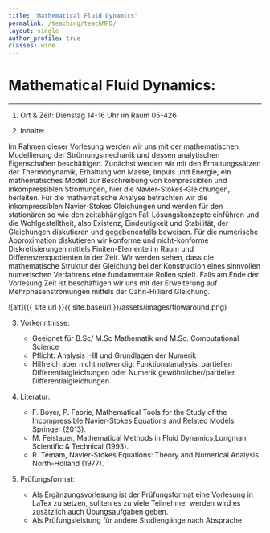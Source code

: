 ```yaml
---
title: "Mathematical Fluid Dynamics"
permalink: /teaching/teachMFD/
layout: single
author_profile: true
classes: wide
---
```




Mathematical Fluid Dynamics:
==================
* * *
1. Ort & Zeit: Dienstag 14-16 Uhr im Raum 05-426

2. Inhalte:

Im Rahmen dieser Vorlesung werden wir uns mit der mathematischen Modellierung der
Strömungsmechanik und dessen analytischen Eigenschaften beschäftigen. Zunächst werden wir mit den Erhaltungssätzen der Thermodynamik, Erhaltung von Masse, Impuls
und Energie, ein mathematisches Modell zur Beschreibung von kompressiblen und inkompressiblen Strömungen, hier die Navier-Stokes-Gleichungen, herleiten.
Für die mathematische Analyse betrachten wir die inkompressiblen Navier-Stokes Gleichungen und werden für den stationären so wie den zeitabhängigen Fall Lösungskonzepte
einführen und die Wohlgestelltheit, also Existenz, Eindeutigkeit und Stabilität, der Gleichungen diskutieren und gegebenenfalls beweisen.
Für die numerische Approximation diskutieren wir konforme und nicht-konforme Diskretisierungen mittels Finiten-Elemente im Raum und Differenzenquotienten in der Zeit. Wir
werden sehen, dass die mathematische Struktur der Gleichung bei der Konstruktion eines
sinnvollen numerischen Verfahrens eine fundamentale Rollen spielt.
Falls am Ende der Vorlesung Zeit ist beschäftigen wir uns mit der Erweiterung auf Mehrphasenströmungen mittels der Cahn-Hilliard Gleichung.

![alt]({{ site.url }}{{ site.baseurl }}/assets/images/flowaround.png)

3. Vorkenntnisse:
	- Geeignet für B.Sc/ M.Sc Mathematik und M.Sc. Computational Science
	- Pflicht: Analysis I-III und Grundlagen der Numerik
	- Hilfreich aber nicht notwendig: Funktionalanalysis, partiellen Differentialgleichungen oder Numerik gewöhnlicher/partieller Differentialgleichungen


4. Literatur:
	- F. Boyer, P. Fabrie, Mathematical Tools for the Study of the Incompressible Navier-Stokes
	Equations and Related Models Springer (2013).
	- M. Feistauer, Mathematical Methods in Fluid Dynamics,Longman Scientific & Technical
	(1993).
	- R. Temam, Navier-Stokes Equations: Theory and Numerical Analysis North-Holland (1977).

5. Prüfungsformat:
   - Als Ergänzungsvorlesung ist der Prüfungsformat eine Vorlesung in LaTex zu setzen, sollten es zu viele Teilnehmer werden wird es zusätzlich auch Übungsaufgaben geben.
   - Als Prüfungsleistung für andere Studiengänge nach Absprache
